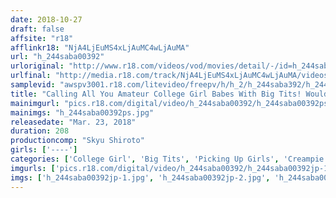```yaml
---
date: 2018-10-27
draft: false
affsite: "r18"
afflinkr18: "NjA4LjEuMS4xLjAuMC4wLjAuMA"
url: "h_244saba00392"
urloriginal: "http://www.r18.com/videos/vod/movies/detail/-/id=h_244saba00392"
urlfinal: "http://media.r18.com/track/NjA4LjEuMS4xLjAuMC4wLjAuMA/videos/vod/movies/detail/-/id=h_244saba00392"
samplevid: "awspv3001.r18.com/litevideo/freepv/h/h_2/h_244saba392/h_244saba392_dmb_w.mp4"
title: "Calling All You Amateur College Girl Babes With Big Tits! Would You Like To Perform Public Masturbation While Looking A Cherry Boy In The Eye? Enjoy Dripping And Buttery Smooth Throbbing Pussies In Pussy Grinding Pleasure And A Raw Fucking Cherry Popping Fuck Fest Special!"
mainimgurl: "pics.r18.com/digital/video/h_244saba00392/h_244saba00392ps.jpg"
mainimgs: "h_244saba00392ps.jpg"
releasedate: "Mar. 23, 2018"
duration: 208
productioncomp: "Skyu Shiroto"
girls: ['----']
categories: ['College Girl', 'Big Tits', 'Picking Up Girls', 'Creampie', 'Masturbation', 'Hi-Def']
imgurls: ['pics.r18.com/digital/video/h_244saba00392/h_244saba00392jp-1.jpg', 'pics.r18.com/digital/video/h_244saba00392/h_244saba00392jp-2.jpg', 'pics.r18.com/digital/video/h_244saba00392/h_244saba00392jp-3.jpg', 'pics.r18.com/digital/video/h_244saba00392/h_244saba00392jp-4.jpg', 'pics.r18.com/digital/video/h_244saba00392/h_244saba00392jp-5.jpg', 'pics.r18.com/digital/video/h_244saba00392/h_244saba00392jp-6.jpg', 'pics.r18.com/digital/video/h_244saba00392/h_244saba00392jp-7.jpg', 'pics.r18.com/digital/video/h_244saba00392/h_244saba00392jp-8.jpg', 'pics.r18.com/digital/video/h_244saba00392/h_244saba00392jp-9.jpg', 'pics.r18.com/digital/video/h_244saba00392/h_244saba00392jp-10.jpg', 'pics.r18.com/digital/video/h_244saba00392/h_244saba00392jp-11.jpg', 'pics.r18.com/digital/video/h_244saba00392/h_244saba00392jp-12.jpg', 'pics.r18.com/digital/video/h_244saba00392/h_244saba00392jp-13.jpg', 'pics.r18.com/digital/video/h_244saba00392/h_244saba00392jp-14.jpg', 'pics.r18.com/digital/video/h_244saba00392/h_244saba00392jp-15.jpg', 'pics.r18.com/digital/video/h_244saba00392/h_244saba00392jp-16.jpg', 'pics.r18.com/digital/video/h_244saba00392/h_244saba00392jp-17.jpg', 'pics.r18.com/digital/video/h_244saba00392/h_244saba00392jp-18.jpg', 'pics.r18.com/digital/video/h_244saba00392/h_244saba00392jp-19.jpg', 'pics.r18.com/digital/video/h_244saba00392/h_244saba00392jp-20.jpg']
imgs: ['h_244saba00392jp-1.jpg', 'h_244saba00392jp-2.jpg', 'h_244saba00392jp-3.jpg', 'h_244saba00392jp-4.jpg', 'h_244saba00392jp-5.jpg', 'h_244saba00392jp-6.jpg', 'h_244saba00392jp-7.jpg', 'h_244saba00392jp-8.jpg', 'h_244saba00392jp-9.jpg', 'h_244saba00392jp-10.jpg', 'h_244saba00392jp-11.jpg', 'h_244saba00392jp-12.jpg', 'h_244saba00392jp-13.jpg', 'h_244saba00392jp-14.jpg', 'h_244saba00392jp-15.jpg', 'h_244saba00392jp-16.jpg', 'h_244saba00392jp-17.jpg', 'h_244saba00392jp-18.jpg', 'h_244saba00392jp-19.jpg', 'h_244saba00392jp-20.jpg']
---
```

